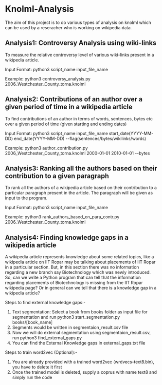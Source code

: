 # Knolml-Analysis
The aim of this project is to do various types of analysis on knolml which can be used by a reseracher who is working on wikipedia data.

## Analysis1: Controversy Analysis using wiki-links
To measure the relative controversy level of various wiki-links present in a wikipedia article.

Input Format: python3 script_name input_file_name

Example: python3 controversy_analysis.py 2006_Westchester_County_torna.knolml

## Analysis2: Contributions of an author over a given period of time in a wikipedia article
To find contributions of an author in terms of words, sentences, bytes etc over a given period of time (given starting and ending dates)

Input Format: python3 script_name input_file_name start_date(YYYY-MM-DD) end_date(YYYY-MM-DD) --flag(sentences/bytes/wikilinks/words)

Example: python3 author_contribution.py 2006_Westchester_County_torna.knolml 2000-01-01 2010-01-01 --bytes

## Analysis3: Ranking all the authors based on their contribution to a given paragraph
To rank all the authors of a wikipedia article based on their contribution to a particular paragraph present in the article. The paragraph will be given as input to the program.

Input Format: python3 script_name input_file_name

Example: python3 rank_authors_based_on_para_contr.py 2006_Westchester_County_torna.knolml

## Analysis4: Finding knowledge gaps in a wikipedia article
A wikipedia article represents knowledge about some related topics, like a wikipedia article on IIT Ropar may be talking about placements of IIT Ropar in a particular section. But, in this section there was no information regarding a new branch say Biotechnology which was newly introduced. So, can we write a Python program that can tell that the information regarding placements of Biotechnology is missing from the IIT Ropar wikipedia page? Or in general can we tell that there is a knowledge gap in a wikipedia article?

Steps to find external knowledge gaps:-

1. Text segmentation: Select a book from books folder as input file for segmentation and run python3 start_segmentation.py books/[book_name]
2. Segments would be written in segmentaion_result.csv file
3. Now we will do external segmentation using segmentaion_result.csv, run python3 find_external_gaps.py
3. You can find the External Knowledge gaps in external_gaps.txt file

Steps to train word2vec (Optional):-
1. You are already provided with a trained word2vec (wrdvecs-text8.bin), you have to delete it first
2. Once the trained model is deleted, supply a coprus with name text8 and simply run the code
